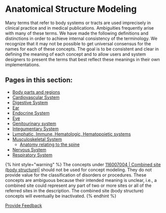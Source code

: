 # Anatomical Structure Modeling

Many terms that refer to body systems or tracts are used imprecisely in clinical practice and in medical publications. Ambiguities frequently arise with many of these terms. We have made the following definitions and distinctions in order to achieve internal consistency of the terminology. We recognize that it may not be possible to get universal consensus for the names for each of these concepts. The goal is to be consistent and clear in defining the meaning of each concept and to allow users and system designers to present the terms that best reflect these meanings in their own implementations.

## Pages in this section:

* [Body parts and regions](body-parts-and-regions.md)
* [Cardiovascular System](cardiovascular-system.md)
* [Digestive System](digestive-system.md)
* [Ear](ear.md)
* [Endocrine System](endocrine-system.md)
* [Eye](eye.md)
* [Genitourinary system](genitourinary-system.md)
* [Integumentary System](integumentary-system.md)
* [Lymphatic, Immune, Hematologic, Hematopoietic systems](lymphatic-immune-hematologic-hematopoietic-systems.md)
* [Musculoskeletal System](index/)
  * [Anatomy relating to the spine](index/anatomy-relating-to-the-spine.md)
* [Nervous System](nervous-system.md)
* [Respiratory System](respiratory-system.md)



{% hint style="warning" %}
The concepts under [116007004 | Combined site (body structure)|](http://snomed.info/id/116007004) should not be used for concept modeling. They do not provide value for the classification of disorders or procedures. These concepts are ambiguous because their intended meaning is unclear, i.e., a combined site could represent any part of two or more sites or all of the referred sites in the description. The combined site (body structure) concepts will eventually be inactivated.
{% endhint %}






<a href="https://docs.google.com/forms/d/e/1FAIpQLScTmbZIf0UEQwYDkY27EEWBkaiYkHSbR0_9DmFrMLXoQLyL7Q/viewform?usp=pp_url&entry.1767247133=SCT+Editorial+Guide&entry.670899847=Anatomical%20Structure%20Modeling" class="button primary">Provide Feedback</a>
